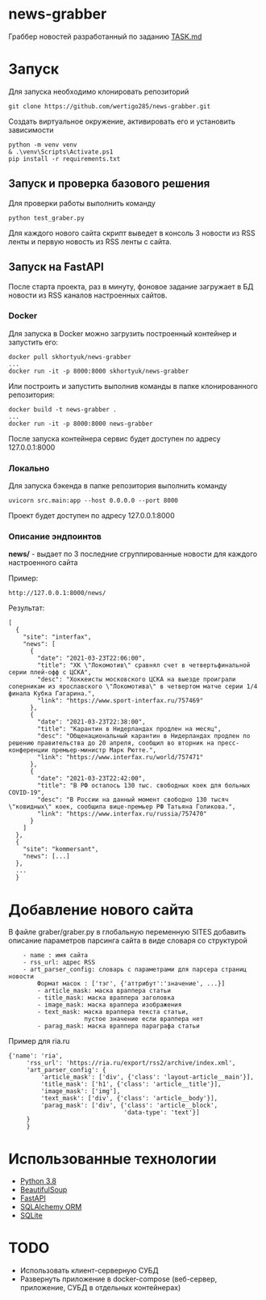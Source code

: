 # news-grabber
Граббер новостей разработанный по заданию [TASK.md](https://github.com/wertigo285/news-grabber/blob/main/TASK.md)

# Запуск

Для запуска необходимо клонировать репозиторий
```
git clone https://github.com/wertigo285/news-grabber.git
```
Создать виртуальное окружение, активировать его и установить зависимости
```
python -m venv venv
& .\venv\Scripts\Activate.ps1
pip install -r requirements.txt
```
## Запуск и проверка базового решения

Для проверки работы выполнить команду
```
python test_graber.py
```
Для каждого нового сайта скрипт выведет в консоль 3 новости из RSS ленты и первую новость из RSS ленты с сайта.

## Запуск на FastAPI

После старта проекта, раз в минуту, фоновое задание загружает в БД новости из RSS каналов настроенных сайтов.
### Docker
Для запуска в Docker можно загрузить построенный контейнер и запустить его:
```
docker pull skhortyuk/news-grabber
...
docker run -it -p 8000:8000 skhortyuk/news-grabber
```

Или построить и запустить выполнив команды в папке клонированного репозитория:
```
docker build -t news-grabber .
...
docker run -it -p 8000:8000 news-grabber
```


После запуска контейнера сервис будет доступен по адресу 127.0.0.1:8000
### Локально

Для запуска бэкенда в папке репозитория выполнить команду
```
uvicorn src.main:app --host 0.0.0.0 --port 8000
```
Проект будет доступен по адресу 127.0.0.1:8000

### Описание эндпоинтов

**news/** - выдает по 3 последние сгруппированные новости для каждого настроенного сайта

Пример:
```
http://127.0.0.1:8000/news/
```
Результат:
```
[
  {
    "site": "interfax",
    "news": [
      {
        "date": "2021-03-23T22:06:00",
        "title": "ХК \"Локомотив\" сравнял счет в четвертьфинальной серии плей-офф с ЦСКА",
        "desc": "Хоккеисты московского ЦСКА на выезде проиграли соперникам из ярославского \"Локомотива\" в четвертом матче серии 1/4 финала Кубка Гагарина.",
        "link": "https://www.sport-interfax.ru/757469"
      },
      {
        "date": "2021-03-23T22:38:00",
        "title": "Карантин в Нидерландах продлен на месяц",
        "desc": "Общенациональный карантин в Нидерландах продлен по решению правительства до 20 апреля, сообщил во вторник на пресс-конференции премьер-министр Марк Рютте.",
        "link": "https://www.interfax.ru/world/757471"
      },
      {
        "date": "2021-03-23T22:42:00",
        "title": "В РФ осталось 130 тыс. свободных коек для больных COVID-19",
        "desc": "В России на данный момент свободно 130 тысяч \"ковидных\" коек, сообщила вице-премьер РФ Татьяна Голикова.",
        "link": "https://www.interfax.ru/russia/757470"
      }
    ]
  },
  {
    "site": "kommersant",
    "news": [...]
  },
  ...
  }
```



# Добавление нового сайта
В файле graber/graber.py в глобальную переменную SITES добавить описание параметров парсинга сайта в виде словаря со структурой
```
    - name : имя сайта
    - rss_url: адрес RSS
    - art_parser_config: словарь с параметрами для парсера страниц новости
        Формат масок : ['тэг', {'аттрибут':'значение', ...}]
        - article_mask: маска враппера статьи
        - title_mask: маска враппера заголовка
        - image_mask: маска враппера изображения
        - text_mask: маска враппера текста статьи,
                     пустое значение если враппера нет
        - parag_mask: маска враппера параграфа статьи
```

Пример для ria.ru
```
{'name': 'ria',
     'rss_url': 'https://ria.ru/export/rss2/archive/index.xml',
     'art_parser_config': {
         'article_mask': ['div', {'class': 'layout-article__main'}],
         'title_mask': ['h1', {'class': 'article__title'}],
         'image_mask': ['img'],
         'text_mask': ['div', {'class': 'article__body'}],
         'parag_mask': ['div', {'class': 'article__block',
                                'data-type': 'text'}]
     }
     }
```

# Использованные технологии

* [Python 3.8](https://www.python.org/)
* [BeautifulSoup](https://www.crummy.com/software/BeautifulSoup/bs4/doc/)
* [FastAPI](https://fastapi.tiangolo.com/)
* [SQLAlchemy ORM](https://www.sqlalchemy.org/)
* [SQLite](https://www.sqlite.org/)




# TODO
* Использовать клиент-серверную СУБД
* Развернуть приложение в docker-compose (веб-сервер, приложение, СУБД в отдельных контейнерах)